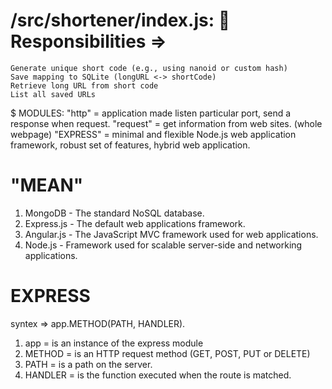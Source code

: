 <!--
Y:
/
├── src/
│ ├── shortener/ # Link shortener logic
│ │ └── index.js
│ ├── vault/ # Password vault logic
│ │ └── index.js
│ └── utils/ # Common utilities (e.g., ID gen, crypto)
│ └── logger.js
│
├── cli/
│ ├── shortener.js # CLI for link shortener
│ └── vault.js # CLI for password vault
│
├── api/
│ ├── routes/
│ │ ├── shortener.routes.js
│ │ └── vault.routes.js
│ ├── controllers/
│ │ ├── shortener.controller.js
│ │ └── vault.controller.js
│ ├── middleware/
│ └── app.js # Express app
│
├── config/
│ ├── db.config.js
│ ├── env.config.js
│ └── logger.config.js
│
├── services/
│ └── email.service.js # Placeholder for future
│
├── models/ # For any SQLite schemas
│ ├── shortener.model.js
│ └── vault.model.js
│
├── .env
├── package.json
└── README.md
-->

# /src/shortener/index.js: 🔧 Responsibilities =>

    Generate unique short code (e.g., using nanoid or custom hash)
    Save mapping to SQLite (longURL <-> shortCode)
    Retrieve long URL from short code
    List all saved URLs

$ MODULES:
"http" = application made listen particular port, send a response when request.
"request" = get information from web sites. (whole webpage)
"EXPRESS" = minimal and flexible Node.js web application framework, robust set of features, hybrid web application.

# "MEAN"

1. MongoDB - The standard NoSQL database.
2. Express.js - The default web applications framework.
3. Angular.js - The JavaScript MVC framework used for web applications.
4. Node.js - Framework used for scalable server-side and networking applications.

# EXPRESS

syntex => app.METHOD(PATH, HANDLER).

1.  app = is an instance of the express module
2.  METHOD = is an HTTP request method (GET, POST, PUT or DELETE)
3.  PATH = is a path on the server.
4.  HANDLER = is the function executed when the route is matched.

<!--
NOTE:
    app.route('/Node).get(function(req.res) {
    res.send("Tutorial on Node");
    });
    app.route('/Angular).get(function(req.res) {
    res.send("Tutorial on Angular");
    });
    app.get('/',function(req,res) {
    res.send('Welcome to Guru99 Tutorials');
    });

    Y:
    var express=require('express');
    var app=express();
    app.set('view engine','jade');
    app.get('/',function(req,res)
    {
    res.render('index',
    {title:'Guru99',message:'Welcome'})
    });
    var server=app.listen(3000,function() {});
|--------------------------------------------------------------------|
    * HERE: title will be shown on tab bar , and message in browser.

-->
